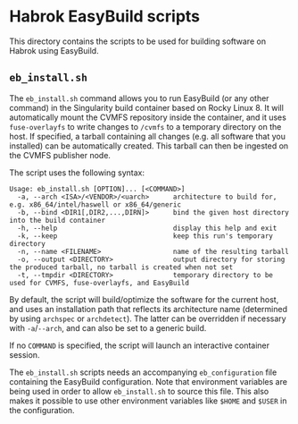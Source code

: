 # Habrok EasyBuild scripts

This directory contains the scripts to be used for building software on Habrok using EasyBuild.

## `eb_install.sh`
The `eb_install.sh` command allows you to run EasyBuild (or any other command) in the Singularity build container based on Rocky Linux 8.
It will automatically mount the CVMFS repository inside the container, and it uses `fuse-overlayfs` to write changes to `/cvmfs` to
a temporary directory on the host. If specified, a tarball containing all changes (e.g. all software that you installed) can be automatically created.
This tarball can then be ingested on the CVMFS publisher node.

The script uses the following syntax:

```
Usage: eb_install.sh [OPTION]... [<COMMAND>]
  -a, --arch <ISA>/<VENDOR>/<uarch>      architecture to build for, e.g. x86_64/intel/haswell or x86_64/generic
  -b, --bind <DIR1[,DIR2,...,DIRN]>      bind the given host directory into the build container
  -h, --help                             display this help and exit
  -k, --keep                             keep this run's temporary directory
  -n, --name <FILENAME>                  name of the resulting tarball
  -o, --output <DIRECTORY>               output directory for storing the produced tarball, no tarball is created when not set
  -t, --tmpdir <DIRECTORY>               temporary directory to be used for CVMFS, fuse-overlayfs, and EasyBuild
```

By default, the script will build/optimize the software for the current host, and uses an installation path that reflects its architecture name (determined by using `archspec` or `archdetect`).
The latter can be overridden if necessary with `-a`/`--arch`, and can also be set to a generic build.

If no `COMMAND` is specified, the script will launch an interactive container session.

The `eb_install.sh` scripts needs an accompanying `eb_configuration` file containing the EasyBuild configuration. Note that environment variables are being used in order to allow
`eb_install.sh` to source this file. This also makes it possible to use other environment variables like `$HOME` and `$USER` in the configuration.
